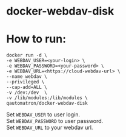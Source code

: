 # docker-webdav-disk


# How to run:

```
docker run -d \
-e WEBDAV_USER=<your-login> \
-e WEBDAV_PASSWORD=<your-password> \
-e WEBDAV_URL=<https://cloud-webdav-url> \
--name webdav \
--privileged \
--cap-add=ALL \
-v /dev:/dev  \
-v /lib/modules:/lib/modules \
qautomatron/docker-webdav-disk
```

Set `WEBDAV_USER` to user login.  
Set `WEBDAV_PASSWORD` to user password.  
Set `WEBDAV_URL` to your webdav url.
